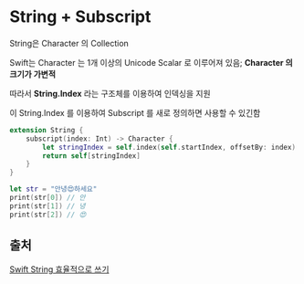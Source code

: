 # String + Subscript

String은 Character 의 Collection

Swift는 Character 는 1개 이상의 Unicode Scalar 로 이루어져 있음; **Character 의 크기가 가변적**

따라서 **String.Index** 라는 구조체를 이용하여 인덱싱을 지원

이 String.Index 를 이용하여 Subscript 를 새로  정의하면 사용할 수 있긴함

```swift
extension String {
    subscript(index: Int) -> Character {
        let stringIndex = self.index(self.startIndex, offsetBy: index)
        return self[stringIndex]
    }
}

let str = "안녕😍하세요"
print(str[0]) // 안
print(str[1]) // 녕
print(str[2]) // 😍

```



## 출처

[Swift String 효율적으로 쓰기](https://jcsoohwancho.github.io/2019-11-19-Swift-String-%ED%9A%A8%EC%9C%A8%EC%A0%81%EC%9C%BC%EB%A1%9C-%EC%93%B0%EA%B8%B0/)
